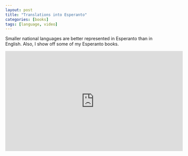 ```yaml
---
layout: post
title: "Translations into Esperanto"
categories: [books]
tags: [language, video]
---
```

Smaller national languages are better represented in Esperanto than in English. Also, I show off some of my Esperanto books.

<iframe width="560" height="315" src="https://www.youtube.com/embed/a-rPZPwd-mo" frameborder="0" allow="accelerometer; autoplay; encrypted-media; gyroscope; picture-in-picture" allowfullscreen></iframe>
